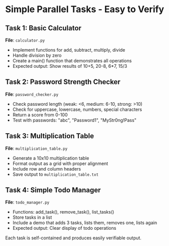 # Simple Parallel Tasks - Easy to Verify

## Task 1: Basic Calculator
**File**: `calculator.py`
- Implement functions for add, subtract, multiply, divide
- Handle division by zero
- Create a main() function that demonstrates all operations
- Expected output: Show results of 10+5, 20-8, 6*7, 15/3

## Task 2: Password Strength Checker
**File**: `password_checker.py`
- Check password length (weak: <6, medium: 6-10, strong: >10)
- Check for uppercase, lowercase, numbers, special characters
- Return a score from 0-100
- Test with passwords: "abc", "Password1", "MyStr0ng!Pass"

## Task 3: Multiplication Table
**File**: `multiplication_table.py`
- Generate a 10x10 multiplication table
- Format output as a grid with proper alignment
- Include row and column headers
- Save output to `multiplication_table.txt`

## Task 4: Simple Todo Manager
**File**: `todo_manager.py`
- Functions: add_task(), remove_task(), list_tasks()
- Store tasks in a list
- Include a demo that adds 3 tasks, lists them, removes one, lists again
- Expected output: Clear display of todo operations

Each task is self-contained and produces easily verifiable output.
